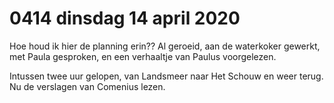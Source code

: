# 0414 dinsdag 14 april 2020
Hoe houd ik hier de planning erin?? Al geroeid, aan de waterkoker gewerkt, met Paula gesproken, en een verhaaltje van Paulus voorgelezen. 

Intussen twee uur gelopen, van Landsmeer naar Het Schouw en weer terug. Nu de verslagen van Comenius lezen.

